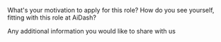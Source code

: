What's your motivation to apply for this role?
How do you see yourself, fitting with this role at AiDash?

Any additional information you would like to share with us